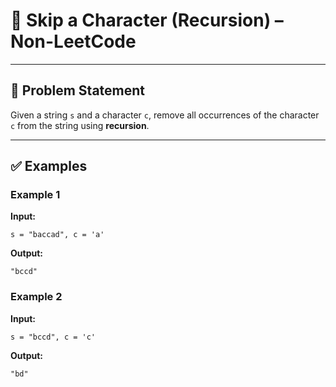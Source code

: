 # 🔄 Skip a Character (Recursion) – Non-LeetCode

---

## 📘 Problem Statement

Given a string `s` and a character `c`, remove all occurrences of the character `c` from the string using **recursion**.

---

## ✅ Examples

### Example 1
**Input:**
```text
s = "baccad", c = 'a'
```
**Output:**
```text
"bccd"
```

### Example 2
**Input:**
```text
s = "bccd", c = 'c'
```
**Output:**
```text
"bd"
```